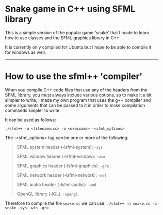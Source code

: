 # Snake game in C++ using SFML library

This is a simple version of the popular game 'snake' that I 
made to learn how to use classes and the SFML graphics library in C++

It is currently only compiled for Ubuntu but I hope to be able to 
compile it for windows as well.

---

# How to use the sfml++ 'compiler'
When you compile C++ code files that use any of the headers from the
SFML library, you must always include various options, so to make it
a bit simpler to write, I made my own program that uses the g++ compiler
and some arguments that can be passed to it in order to make compilation commands simpler to write

It can be used as follows:

`./sfml++ -n <filename.cc> -o <execname> -<sfml_options>`

The -<sfml_options> tag can be one or more of the following:
> 
> SFML system header (-lsfml-system): `-sys`
> 
> SFML window header (-lsfml-window): `-win`
> 
> SFML graphics header (-lsfml-graphics): `-gra`
> 
> SFML network header (-lsfml-network): `-net`
> 
> SFML audio header (-lsfml-audio): `-aud`
> 
> OpenGL library (-lGL): `-opengl`

Therefore to compile the file `snake.cc` we can use:
`./sfml++ -n snake.cc -o snake -sys -win -gra`
